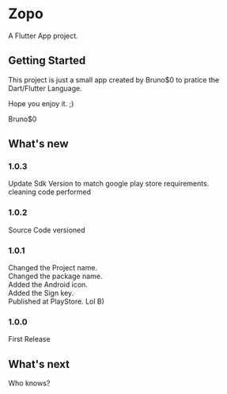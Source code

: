 # Zopo

A Flutter App project.  

## Getting Started  

This project is just a small app created by Bruno$0 to pratice the Dart/Flutter Language.  

Hope you enjoy it. ;)  

Bruno$0

## What's new

### 1.0.3

Update Sdk Version to match google play store requirements.  
cleaning code performed  

### 1.0.2

Source Code versioned

### 1.0.1

Changed the Project name.  
Changed the package name.  
Added the Android icon.  
Added the Sign key.  
Published at PlayStore. Lol B)
 
### 1.0.0
First Release  

## What's next  

Who knows?
